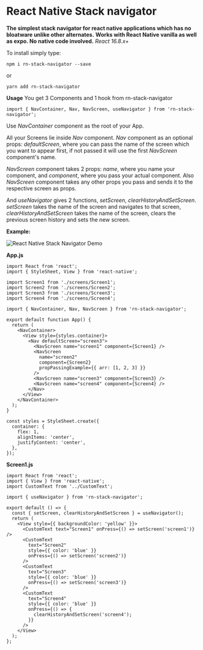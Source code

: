 # React Native Stack navigator

**The simplest stack navigator for react native applications which has no bloatware unlike other alternates.**
**Works with React Native vanilla as well as expo. No native code involved.**
_React 16.8.x+_

To install simply type:

```
npm i rn-stack-navigator --save
```

or

```
yarn add rn-stack-navigator
```

**Usage**
You get 3 Components and 1 hook from rn-stack-navigator

```
import { NavContainer, Nav, NavScreen, useNavigator } from 'rn-stack-navigator';
```

Use _NavContainer_ component as the root of your App.

All your Screens lie inside _Nav_ component.
_Nav_ component as an optional props: _defaultScreen_, where you can pass the name of the screen which you want to appear first, if not passed it will use the first _NavScreen_ component's name.

_NavScreen_ component takes 2 props: _name_, where you name your component, and _component_, where you pass your actual component.
Also _NavScreen_ component takes any other props you pass and sends it to the respective screen as props.

And _useNavigator_ gives 2 functions, _setScreen_, _clearHistoryAndSetScreen_.
_setScreen_ takes the name of the screen and navigates to that screen, _clearHistoryAndSetScreen_ takes the name of the screen, clears the previous screen history and sets the new screen.

**Example:**

![React Native Stack Navigator Demo](https://user-images.githubusercontent.com/14572393/79987505-227bfd00-84cb-11ea-8709-899bb90a0c26.gif)

**App.js**

```
import React from 'react';
import { StyleSheet, View } from 'react-native';

import Screen1 from './screens/Screen1';
import Screen2 from './screens/Screen2';
import Screen3 from './screens/Screen3';
import Screen4 from './screens/Screen4';

import { NavContainer, Nav, NavScreen } from 'rn-stack-navigator';

export default function App() {
  return (
    <NavContainer>
      <View style={styles.container}>
        <Nav defaultScreen="screen3">
          <NavScreen name="screen1" component={Screen1} />
          <NavScreen
            name="screen2"
            component={Screen2}
            propPassingExample={{ arr: [1, 2, 3] }}
          />
          <NavScreen name="screen3" component={Screen3} />
          <NavScreen name="screen4" component={Screen4} />
        </Nav>
      </View>
    </NavContainer>
  );
}

const styles = StyleSheet.create({
  container: {
    flex: 1,
    alignItems: 'center',
    justifyContent: 'center',
  },
});

```

**Screen1.js**

```
import React from 'react';
import { View } from 'react-native';
import CustomText from '../CustomText';

import { useNavigator } from 'rn-stack-navigator';

export default () => {
  const { setScreen, clearHistoryAndSetScreen } = useNavigator();
  return (
    <View style={{ backgroundColor: 'yellow' }}>
      <CustomText text="Screen1" onPress={() => setScreen('screen1')} />
      <CustomText
        text="Screen2"
        style={{ color: 'blue' }}
        onPress={() => setScreen('screen2')}
      />
      <CustomText
        text="Screen3"
        style={{ color: 'blue' }}
        onPress={() => setScreen('screen3')}
      />
      <CustomText
        text="Screen4"
        style={{ color: 'blue' }}
        onPress={() => {
          clearHistoryAndSetScreen('screen4');
        }}
      />
    </View>
  );
};
```
